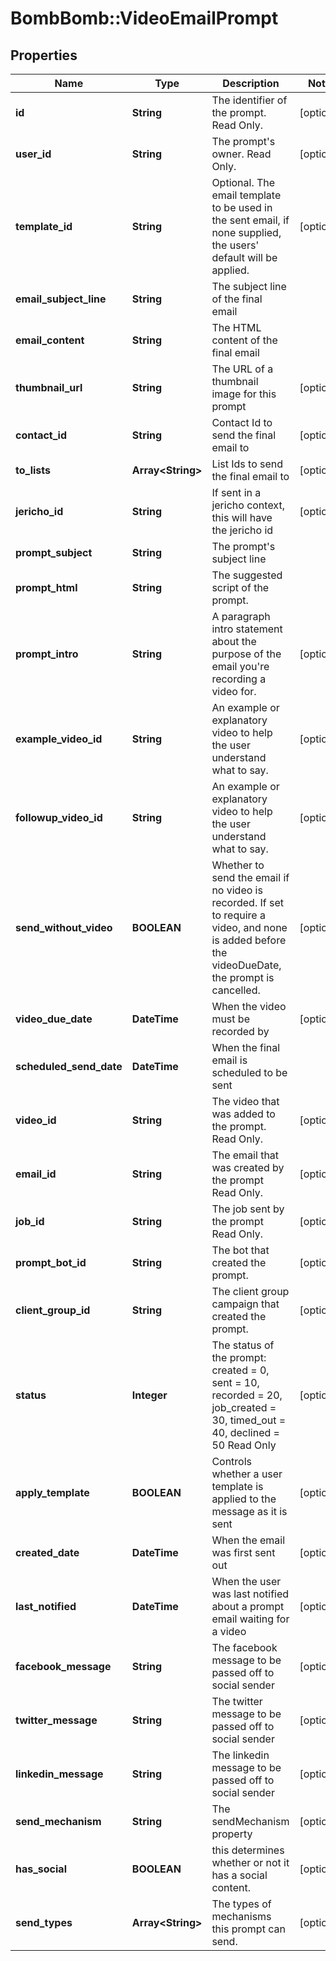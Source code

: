# BombBomb::VideoEmailPrompt

## Properties
Name | Type | Description | Notes
------------ | ------------- | ------------- | -------------
**id** | **String** | The identifier of the prompt. Read Only. | [optional] 
**user_id** | **String** | The prompt&#39;s owner. Read Only. | [optional] 
**template_id** | **String** | Optional. The email template to be used in the sent email, if none supplied, the users&#39; default will be applied. | [optional] 
**email_subject_line** | **String** | The subject line of the final email | 
**email_content** | **String** | The HTML content of the final email | 
**thumbnail_url** | **String** | The URL of a thumbnail image for this prompt | [optional] 
**contact_id** | **String** | Contact Id to send the final email to | [optional] 
**to_lists** | **Array&lt;String&gt;** | List Ids to send the final email to | [optional] 
**jericho_id** | **String** | If sent in a jericho context, this will have the jericho id | [optional] 
**prompt_subject** | **String** | The prompt&#39;s subject line | 
**prompt_html** | **String** | The suggested script of the prompt. | 
**prompt_intro** | **String** | A paragraph intro statement about the purpose of the email you&#39;re recording a video for. | [optional] 
**example_video_id** | **String** | An example or explanatory video to help the user understand what to say. | [optional] 
**followup_video_id** | **String** | An example or explanatory video to help the user understand what to say. | [optional] 
**send_without_video** | **BOOLEAN** | Whether to send the email if no video is recorded. If set to require a video, and none is added before the videoDueDate, the prompt is cancelled. | [optional] 
**video_due_date** | **DateTime** | When the video must be recorded by | [optional] 
**scheduled_send_date** | **DateTime** | When the final email is scheduled to be sent | 
**video_id** | **String** | The video that was added to the prompt. Read Only. | [optional] 
**email_id** | **String** | The email that was created by the prompt Read Only. | [optional] 
**job_id** | **String** | The job sent by the prompt Read Only. | [optional] 
**prompt_bot_id** | **String** | The bot that created the prompt. | [optional] 
**client_group_id** | **String** | The client group campaign that created the prompt. | [optional] 
**status** | **Integer** | The status of the prompt: created &#x3D; 0, sent &#x3D; 10, recorded &#x3D; 20, job_created &#x3D; 30, timed_out &#x3D; 40, declined &#x3D; 50 Read Only | [optional] 
**apply_template** | **BOOLEAN** | Controls whether a user template is applied to the message as it is sent | [optional] 
**created_date** | **DateTime** | When the email was first sent out | [optional] 
**last_notified** | **DateTime** | When the user was last notified about a prompt email waiting for a video | [optional] 
**facebook_message** | **String** | The facebook message to be passed off to social sender | [optional] 
**twitter_message** | **String** | The twitter message to be passed off to social sender | [optional] 
**linkedin_message** | **String** | The linkedin message to be passed off to social sender | [optional] 
**send_mechanism** | **String** | The sendMechanism property | [optional] 
**has_social** | **BOOLEAN** | this determines whether or not it has a social content. | [optional] 
**send_types** | **Array&lt;String&gt;** | The types of mechanisms this prompt can send. | [optional] 


